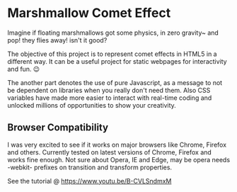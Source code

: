 # Marshmallow Comet Effect
Imagine if floating marshmallows got some physics, in zero gravity~ and pop! they flies away! isn't it good?

The objective of this project is to represent comet effects in HTML5 in a different way. It can be a useful project for static webpages for interactivity and fun. 😉

The another part denotes the use of pure Javascript, as a message to not be dependent on libraries when you really don't need them. Also CSS variables have made more easier to interact with real-time coding and unlocked millions of opportunities to show your creativity.

## Browser Compatibility

I was very excited to see if it works on major browsers like Chrome, Firefox and others. Currently tested on latest versions of Chrome, Firefox and works fine enough. Not sure about Opera, IE and Edge, may be opera needs -webkit- prefixes on transition and transform properties.

See the tutorial @ https://www.youtu.be/B-CVLSndmxM

